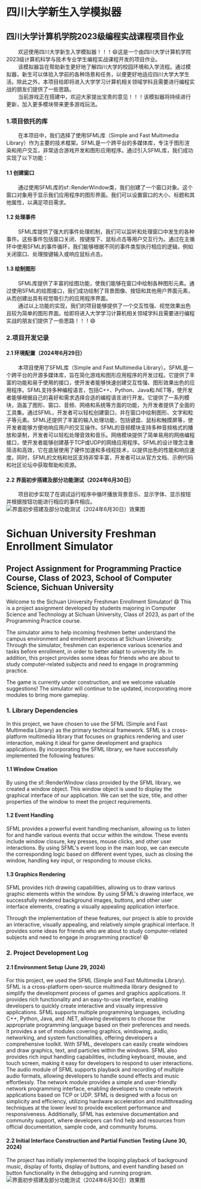 # 四川大学新生入学模拟器
## 四川大学计算机学院2023级编程实战课程项目作业

&nbsp;&nbsp;&nbsp;&nbsp;&nbsp;&nbsp;&nbsp;&nbsp;欢迎使用四川大学新生入学模拟器！！！😄这是一个由四川大学计算机学院2023级计算机科学与技术专业学生编程实战课程开发的项目作业。<br>
&nbsp;&nbsp;&nbsp;&nbsp;&nbsp;&nbsp;&nbsp;&nbsp;该模拟器旨在帮助新生更好地了解四川大学的校园环境和入学流程。通过模拟器，新生可以体验入学前的各种场景和任务，以便更好地适应四川大学大学生活。除此之外，本项目给即将进入大学学习计算机相关领域学科且需要进行编程实战的朋友们提供了一些思路。<br>
&nbsp;&nbsp;&nbsp;&nbsp;&nbsp;&nbsp;&nbsp;&nbsp;当前游戏正在搭建中，欢迎大家提出宝贵的意见！！！该模拟器将持续进行更新，加入更多模块带来更多游戏玩法。<br>

### 1.项目依托的库
&nbsp;&nbsp;&nbsp;&nbsp;&nbsp;&nbsp;&nbsp;&nbsp;在本项目中，我们选择了使用SFML库（Simple and Fast Multimedia Library）作为主要的技术框架。SFML是一个跨平台的多媒体库，专注于图形渲染和用户交互，非常适合游戏开发和图形应用程序。通过引入SFML库，我们成功实现了以下功能：<br>
#### 1.1 创建窗口
&nbsp;&nbsp;&nbsp;&nbsp;&nbsp;&nbsp;&nbsp;&nbsp;通过使用SFML库的sf::RenderWindow类，我们创建了一个窗口对象。这个窗口对象用于显示我们应用程序的图形界面。我们可以设置窗口的大小、标题和其他属性，以满足项目需求。<br>
#### 1.2 处理事件
&nbsp;&nbsp;&nbsp;&nbsp;&nbsp;&nbsp;&nbsp;&nbsp;SFML库提供了强大的事件处理机制，我们可以监听和处理窗口中发生的各种事件。这些事件包括窗口关闭、按键按下、鼠标点击等用户交互行为。通过在主循环中使用SFML的事件循环，我们能够根据不同的事件类型执行相应的逻辑，例如关闭窗口、处理按键输入或响应鼠标点击。<br>
#### 1.3 绘制图形
&nbsp;&nbsp;&nbsp;&nbsp;&nbsp;&nbsp;&nbsp;&nbsp;SFML库提供了丰富的绘图功能，使我们能够在窗口中绘制各种图形元素。通过使用SFML的绘图接口，我们成功绘制了背景图像、按钮和其他用户界面元素，从而创建出具有视觉吸引力的应用程序界面。<br>
&nbsp;&nbsp;&nbsp;&nbsp;&nbsp;&nbsp;&nbsp;&nbsp;通过以上功能的实现，我们的项目能够提供了一个交互性强、视觉效果出色且较为简单的图形界面。给即将进入大学学习计算机相关领域学科且需要进行编程实战的朋友们提供了一些思路！！！😄<br>

### 2.项目开发记录
#### 2.1 环境配置（2024年6月29日）
&nbsp;&nbsp;&nbsp;&nbsp;&nbsp;&nbsp;&nbsp;&nbsp;本项目使用了SFML库（Simple and Fast Multimedia Library）。SFML是一个跨平台的开源多媒体库，旨在简化游戏和图形应用程序的开发过程。它提供了丰富的功能和易于使用的接口，使开发者能够快速创建交互性强、图形效果出色的应用程序。SFML支持多种编程语言，包括C++、Python、Java和.NET等，使开发者能够根据自己的喜好和需求选择合适的编程语言进行开发。它提供了一系列模块，涵盖了图形、窗口、音频、网络和系统等方面的功能，为开发者提供了全面的工具集。通过SFML，开发者可以轻松创建窗口，并在窗口中绘制图形、文字和粒子等元素。SFML还提供了丰富的输入处理功能，包括键盘、鼠标和触摸屏等，使开发者能够方便地响应用户的交互操作。SFML的音频模块支持多种音频格式的播放和录制，开发者可以轻松处理音效和音乐。网络模块提供了简单易用的网络编程接口，使开发者能够创建基于TCP或UDP的网络应用程序。SFML的设计理念注重简洁和高效，它在底层使用了硬件加速和多线程技术，以提供出色的性能和响应速度。同时，SFML的文档和社区支持非常丰富，开发者可以从官方文档、示例代码和社区论坛中获取帮助和资源。<br>
#### 2.2 界面初步搭建及部分功能测试（2024年6月30日）
&nbsp;&nbsp;&nbsp;&nbsp;&nbsp;&nbsp;&nbsp;&nbsp;项目初步实现了在调试运行程序中循环播放背景音乐、显示字体、显示按钮并根据按钮功能进行相应的事件相应。<br>
![界面初步搭建及部分功能测试（2024年6月30日）效果图](https://github.com/StrayerSQH/SCU-Program-Practice/blob/main/20240630/%E5%B1%8F%E5%B9%95%E6%88%AA%E5%9B%BE%202024-06-30%20192953.png)<br>

# Sichuan University Freshman Enrollment Simulator
## Project Assignment for Programming Practice Course, Class of 2023, School of Computer Science, Sichuan University

Welcome to the Sichuan University Freshman Enrollment Simulator! 😄 This is a project assignment developed by students majoring in Computer Science and Technology at Sichuan University, Class of 2023, as part of the Programming Practice course.

The simulator aims to help incoming freshmen better understand the campus environment and enrollment process at Sichuan University. Through the simulator, freshmen can experience various scenarios and tasks before enrollment, in order to better adapt to university life. In addition, this project provides some ideas for friends who are about to study computer-related subjects and need to engage in programming practice.

The game is currently under construction, and we welcome valuable suggestions! The simulator will continue to be updated, incorporating more modules to bring more gameplay.

### 1. Library Dependencies
In this project, we have chosen to use the SFML (Simple and Fast Multimedia Library) as the primary technical framework. SFML is a cross-platform multimedia library that focuses on graphics rendering and user interaction, making it ideal for game development and graphics applications. By incorporating the SFML library, we have successfully implemented the following features:

#### 1.1 Window Creation
By using the sf::RenderWindow class provided by the SFML library, we created a window object. This window object is used to display the graphical interface of our application. We can set the size, title, and other properties of the window to meet the project requirements.

#### 1.2 Event Handling
SFML provides a powerful event handling mechanism, allowing us to listen for and handle various events that occur within the window. These events include window closure, key presses, mouse clicks, and other user interactions. By using SFML's event loop in the main loop, we can execute the corresponding logic based on different event types, such as closing the window, handling key input, or responding to mouse clicks.

#### 1.3 Graphics Rendering
SFML provides rich drawing capabilities, allowing us to draw various graphic elements within the window. By using SFML's drawing interface, we successfully rendered background images, buttons, and other user interface elements, creating a visually appealing application interface.

Through the implementation of these features, our project is able to provide an interactive, visually appealing, and relatively simple graphical interface. It provides some ideas for friends who are about to study computer-related subjects and need to engage in programming practice! 😄

### 2. Project Development Log
#### 2.1 Environment Setup (June 29, 2024)
For this project, we used the SFML (Simple and Fast Multimedia Library). SFML is a cross-platform open-source multimedia library designed to simplify the development process of games and graphics applications. It provides rich functionality and an easy-to-use interface, enabling developers to quickly create interactive and visually impressive applications. SFML supports multiple programming languages, including C++, Python, Java, and .NET, allowing developers to choose the appropriate programming language based on their preferences and needs. It provides a set of modules covering graphics, windowing, audio, networking, and system functionalities, offering developers a comprehensive toolkit. With SFML, developers can easily create windows and draw graphics, text, and particles within the windows. SFML also provides rich input handling capabilities, including keyboard, mouse, and touch screen, making it easy for developers to respond to user interactions. The audio module of SFML supports playback and recording of multiple audio formats, allowing developers to handle sound effects and music effortlessly. The network module provides a simple and user-friendly network programming interface, enabling developers to create network applications based on TCP or UDP. SFML is designed with a focus on simplicity and efficiency, utilizing hardware acceleration and multithreading techniques at the lower level to provide excellent performance and responsiveness. Additionally, SFML has extensive documentation and community support, where developers can find help and resources from official documentation, sample code, and community forums.

#### 2.2 Initial Interface Construction and Partial Function Testing (June 30, 2024)
The project has initially implemented the looping playback of background music, display of fonts, display of buttons, and event handling based on button functionality in the debugging and running program.
![界面初步搭建及部分功能测试（2024年6月30日）效果图](https://github.com/StrayerSQH/SCU-Program-Practice/blob/main/20240630/%E5%B1%8F%E5%B9%95%E6%88%AA%E5%9B%BE%202024-06-30%20192953.png)<br>


